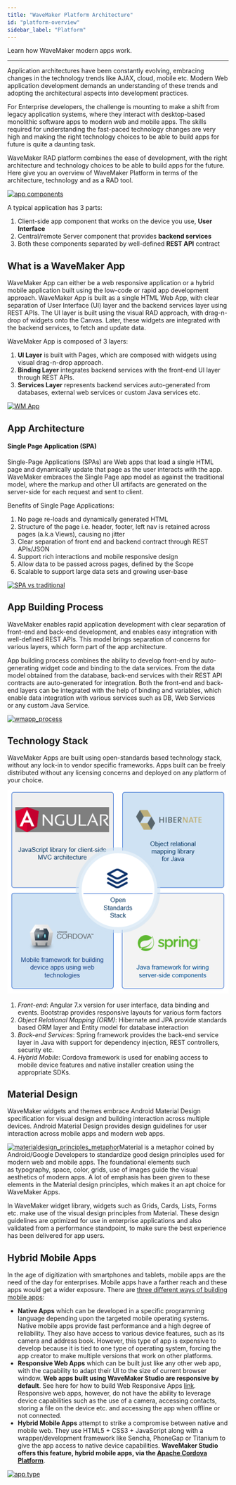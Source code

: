 ```yaml
---
title: "WaveMaker Platform Architecture"
id: "platform-overview"
sidebar_label: "Platform"
---
```

Learn how WaveMaker modern apps work.

---
Application architectures have been constantly evolving, embracing changes in the technology trends like AJAX, cloud, mobile etc. Modern Web application development demands an understanding of these trends and adopting the architectural aspects into development practices.

For Enterprise developers, the challenge is mounting to make a shift from legacy application systems, where they interact with desktop-based monolithic software apps to modern web and mobile apps. The skills required for understanding the fast-paced technology changes are very high and making the right technology choices to be able to build apps for future is quite a daunting task.

WaveMaker RAD platform combines the ease of development, with the right architecture and technology choices to be able to build apps for the future. Here give you an overview of WaveMaker Platform in terms of the architecture, technology and as a RAD tool.

[![app components](/learn/assets/Modern_Web_Apps.png)](/learn/assets/Modern_Web_Apps.png)

A typical application has 3 parts:

1. Client-side app component that works on the device you use, **User Interface**
2. Central/remote Server component that provides **backend services**
3. Both these components separated by well-defined **REST API** contract

## What is a WaveMaker App

WaveMaker App can either be a web responsive application or a hybrid mobile application built using the low-code or rapid app development approach. WaveMaker App is built as a single HTML Web App, with clear separation of User Interface (UI) layer and the backend services layer using REST APIs. The UI layer is built using the visual RAD approach, with drag-n-drop of widgets onto the Canvas. Later, these widgets are integrated with the backend services, to fetch and update data.

WaveMaker App is composed of 3 layers:

1. **UI Layer** is built with Pages, which are composed with widgets using visual drag-n-drop approach.
2. **Binding Layer** integrates backend services with the front-end UI layer through REST APIs.
3. **Services Layer** represents backend services auto-generated from databases, external web services or custom Java services etc.

[![WM App](/learn/assets/3layered_arch.png)](/learn/assets/3layered_arch.png)

## App Architecture

#### Single Page Application (SPA)

Single-Page Applications (SPAs) are Web apps that load a single HTML page and dynamically update that page as the user interacts with the app. WaveMaker embraces the Single Page app model as against the traditional model, where the markup and other UI artifacts are generated on the server-side for each request and sent to client.

Benefits of Single Page Applications:

1. No page re-loads and dynamically generated HTML
2. Structure of the page i.e. header, footer, left nav is retained across pages (a.k.a Views), causing no jitter
3. Clear separation of front end and backend contract through REST APIs/JSON
4. Support rich interactions and mobile responsive design
5. Allow data to be passed across pages, defined by the Scope
6. Scalable to support large data sets and growing user-base

[![SPA vs traditional](/learn/assets/spa_arch.png)](/learn/assets/spa_arch.png)

## App Building Process

WaveMaker enables rapid application development with clear separation of front-end and back-end development, and enables easy integration with well-defined REST APIs. This model brings separation of concerns for various layers, which form part of the app architecture.

App building process combines the ability to develop front-end by auto-generating widget code and binding to the data services. From the data model obtained from the database, back-end services with their REST API contracts are auto-generated for integration. Both the front-end and back-end layers can be integrated with the help of binding and variables, which enable data integration with various services such as DB, Web Services or any custom Java Service.

[![wmapp_process](/learn/assets/WMApp_process.png)](/learn/assets/WMApp_process.png)

## Technology Stack

WaveMaker Apps are built using open-standards based technology stack, without any lock-in to vendor specific frameworks. Apps built can be freely distributed without any licensing concerns and deployed on any platform of your choice.

[![tech stack](/learn/assets/OS_Technology_Stack.png)](/learn/assets/OS_Technology_Stack.png)

1. _Front-end_: Angular 7.x version for user interface, data binding and events. Bootstrap provides responsive layouts for various form factors
2. _Object Relational Mapping (ORM)_: Hibernate and JPA provide standards based ORM layer and Entity model for database interaction
3. _Back-end Services_: Spring framework provides the back-end service layer in Java with support for dependency injection, REST controllers, security etc.
4. _Hybrid Mobile_: Cordova framework is used for enabling access to mobile device features and native installer creation using the appropriate SDKs.

## Material Design

WaveMaker widgets and themes embrace Android Material Design specification for visual design and building interaction across multiple devices. Android Material Design provides design guidelines for user interaction across mobile apps and modern web apps.

[![materialdesign_principles_metaphor](/learn/assets/materialdesign_principles_metaphor.png)](/learn/assets/materialdesign_principles_metaphor.png)Material is a metaphor coined by Android/Google Developers to standardize good design principles used for modern web and mobile apps. The foundational elements such as typography, space, color, grids, use of images guide the visual aesthetics of modern apps. A lot of emphasis has been given to these elements in the Material design principles, which makes it an apt choice for WaveMaker Apps.

In WaveMaker widget library, widgets such as Grids, Cards, Lists, Forms etc. make use of the visual design principles from Material. These design guidelines are optimized for use in enterprise applications and also validated from a performance standpoint, to make sure the best experience has been delivered for app users.

## Hybrid Mobile Apps

In the age of digitization with smartphones and tablets, mobile apps are the need of the day for enterprises. Mobile apps have a farther reach and these apps would get a wider exposure. There are [three different ways of building mobile apps](http://www.wavemaker.com/item/native-responsive-or-hybrid/):

- **Native Apps** which can be developed in a specific programming language depending upon the targeted mobile operating systems. Native mobile apps provide fast performance and a high degree of reliability. They also have access to various device features, such as its camera and address book. However, this type of app is expensive to develop because it is tied to one type of operating system, forcing the app creator to make multiple versions that work on other platforms.
- **Responsive Web Apps** which can be built just like any other web app, with the capability to adapt their UI to the size of current browser window. **Web apps built using WaveMaker Studio are responsive by default**. See here for how to build Web Responsive Apps [link](/learn/documentation-reference/). Responsive web apps, however, do not have the ability to leverage device capabilities such as the use of a camera, accessing contacts, storing a file on the device etc. and accessing the app when offline or not connected.
- **Hybrid Mobile Apps** attempt to strike a compromise between native and mobile web. They use HTML5 + CSS3 + JavaScript along with a wrapper/development framework like Sencha, PhoneGap or Titanium to give the app access to native device capabilities. **WaveMaker Studio offers this feature, hybrid mobile apps, via the [Apache Cordova Platform](https://cordova.apache.org/)**.

[![app type](/learn/assets/project-type.png)](/learn/assets/project-type.png)


